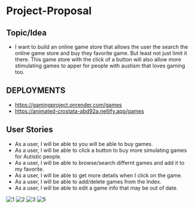 # Project-Proposal

## Topic/Idea

- I want to build an online game store that allows the user the search the online game store and buy they favorite game. But least not just limit it there. This game store with the click of a button will also allow more stimulating games to apper for people with austism that loves gaming too.

## DEPLOYMENTS
- https://gamingproject.onrender.com/games
- https://animated-crostata-abd92a.netlify.app/games

## User Stories

- As a user, I will be able to you will be able to buy games.
- As a user, I will be able to click a button to buy more simulating games for Autistic people.
- As a user, I will be able to browse/search differnt games and add it to my favorite.
- As a user, I will be able to get more details when I click on the game.
- As a user, I will be able to add/delete games from the Index.
- As a user, I will be able to edit a game info that may be out of date.

![1](https://user-images.githubusercontent.com/105731910/217038354-2724e98d-f232-4297-8d9d-951f8191bd44.png)
![2](https://user-images.githubusercontent.com/105731910/217038382-a526a43b-f6fe-4833-b568-3560a044ac91.png)
![3](https://user-images.githubusercontent.com/105731910/217038432-c954e792-d6a6-47e3-b0c3-a920771c57d5.png)
![5](https://user-images.githubusercontent.com/105731910/217038325-97e6acbc-cede-4ab9-a31f-73294c99ce0f.png)

